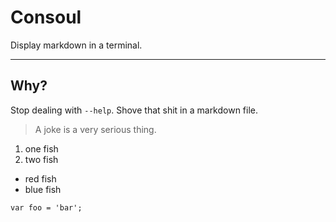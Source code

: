 # Consoul

Display markdown in a terminal.


***

## Why?

Stop dealing with `--help`. Shove that shit in a markdown file.

> A joke is a very serious thing.

1. one fish
2. two fish


* red fish
* blue fish

`var foo = 'bar';`

